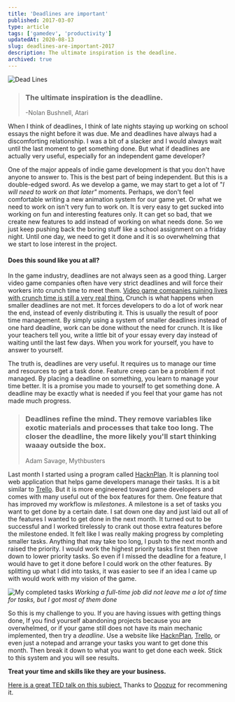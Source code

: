 ```yaml
---
title: 'Deadlines are important'
published: 2017-03-07
type: article
tags: ['gamedev', 'productivity']
updatedAt: 2020-08-13
slug: deadlines-are-important-2017
description: The ultimate inspiration is the deadline.
archived: true
---
```


![Dead Lines](https://i.imgur.com/cECxC8A.jpg)

> ### The ultimate inspiration is the deadline.
>
> -Nolan Bushnell, Atari

When I think of deadlines, I think of late nights staying up working on school essays the night before it was due. Me and deadlines have always had a discomforting relationship. I was a bit of a slacker and I would always wait until the last moment to get something done. But what if deadlines are actually very useful, especially for an independent game developer?

One of the major appeals of indie game development is that you don't have anyone to answer to. This is the best part of being independent. But this is a double-edged sword. As we develop a game, we may start to get a lot of "_I will need to work on that later"_ moments. Perhaps, we don't feel comfortable writing a new animation system for our game yet. Or what we need to work on isn't very fun to work on. It is very easy to get sucked into working on fun and interesting features only. It can get so bad, that we create new features to add instead of working on what needs done. So we just keep pushing back the boring stuff like a school assignment on a friday night. Until one day, we need to get it done and it is so overwhelming that we start to lose interest in the project.

#### **Does this sound like you at all?**

In the game industry, deadlines are not always seen as a good thing. Larger video game companies often have very strict deadlines and will force their workers into crunch time to meet them. [Video game companies ruining lives with crunch time is still a very real thing.](https://www.theguardian.com/technology/2015/feb/18/crunched-games-industry-exploiting-workforce-ea-spouse-software) Crunch is what happens when smaller deadlines are not met. It forces developers to do a lot of work near the end, instead of evenly distributing it. This is usually the result of poor time management. By simply using a system of smaller deadlines instead of one hard deadline, work can be done without the need for crunch. It is like your teachers tell you, write a little bit of your essay every day instead of waiting until the last few days. When you work for yourself, you have to answer to yourself.

The truth is, deadlines are very useful. It requires us to manage our time and resources to get a task done. Feature creep can be a problem if not managed. By placing a deadline on something, you learn to manage your time better. It is a promise you made to yourself to get something done. A deadline may be exactly what is needed if you feel that your game has not made much progress.

> ### Deadlines refine the mind. They remove variables like exotic materials and processes that take too long. The closer the deadline, the more likely you'll start thinking waaay outside the box.
>
> Adam Savage, Mythbusters

Last month I started using a program called [HacknPlan](https://hacknplan.com/). It is planning tool web application that helps game developers manage their tasks. It is a bit similar to [Trello](https://trello.com). But it is more engineered toward game developers and comes with many useful out of the box features for them. One feature that has improved my workflow is _milestones_. A milestone is a set of tasks you want to get done by a certain date. I sat down one day and just laid out all of the features I wanted to get done in the next month. It turned out to be successful and I worked tirelessly to crank out those extra features before the milestone ended. It felt like I was really making progress by completing smaller tasks. Anything that may take too long, I push to the next month and raised the priority. I would work the highest priority tasks first then move down to lower priority tasks. So even if I missed the deadline for a feature, I would have to get it done before I could work on the other features. By splitting up what I did into tasks, it was easier to see if an idea I came up with would work with my vision of the game.

![My completed tasks](https://i.imgur.com/2qgfXNf.png)
_Working a full-time job did not leave me a lot of time for tasks, but I got most of them done_

So this is my challenge to you. If you are having issues with getting things done, If you find yourself abandoning projects because you are overwhelmed, or if your game still does not have its main mechanic implemented, then try a _deadline_. Use a website like [HacknPlan](https://hacknplan.com/), [Trello](https://trello.com), or even just a notepad and arrange your tasks you want to get done this month. Then break it down to what you want to get done each week. Stick to this system and you will see results.

**Treat your time and skills like they are your business.**

[Here is a great TED talk on this subject.](https://www.ted.com/talks/tim_urban_inside_the_mind_of_a_master_procrastinator) Thanks to [Ooozuz](https://www.reddit.com/user/Ooozuz) for recommening it.
